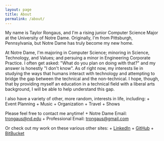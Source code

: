 ```yaml
---
layout: page
title: About
permalink: /about/
---
```


My name is Taylor Rongaus, and I'm a rising junior Computer Science Major at the University of Notre Dame. Originally, I'm from Pittsburgh, Pennsylvania, but Notre Dame has truly become my new home.

At Notre Dame, I'm majoring in Computer Science; minoring in Science, Technology, and Values; and persuing a minor in Engineering Corporate Practice. I often get asked: "What do you plan on doing with that?" and my answer is honestly "I don't know". As of right now, my interests lie in studying the ways that humans interact with technology and attempting to bridge the gap between the technical and the non-technical. I hope, though, that by providing myself an education in a technical field with a liberal arts background, I will be able to help understand this gap.

I also have a variety of other, more random, interests in life, including:
	+ Event Planning
	+ Music
	+ Organization
	+ Travel
	+ Shows

Please feel free to contact me anytime! 
	+ Notre Dame Email: trongaus@nd.edu
	+ Professional Email: trongaus@gmail.com

Or check out my work on these various other sites:
	+ [LinkedIn][trongaus-linkedin]
	+ [GitHub][trongaus-github]
	+ [BitBucket][trongaus-bitbucket]

[trongaus-linkedin]: http://linkedin.com/trongaus
[trongaus-github]: http://github.com/trongaus
[trongaus-bitbucket]: http://bitbucket.com/trongaus





